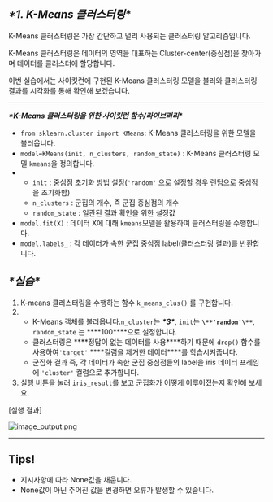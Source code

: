 ## ***\*1. K-Means 클러스터링\****

K-Means 클러스터링은 가장 간단하고 널리 사용되는 클러스터링 알고리즘입니다.

K-Means 클러스터링은 데이터의 영역을 대표하는 Cluster-center(중심점)을 찾아가며 데이터를 클러스터에 할당합니다.

이번 실습에서는 사이킷런에 구현된 K-Means 클러스터링 모델을 불러와 클러스터링 결과를 시각화를 통해 확인해 보겠습니다.

------

***\*K-Means 클러스터링을 위한 사이킷런 함수/라이브러리\****

- `from sklearn.cluster import KMeans`: K-Means 클러스터링을 위한 모델을 불러옵니다.
- `model=KMeans(init, n_clusters, random_state)` : K-Means 클러스터링 모델 `kmeans`을 정의합니다.
- - `init` : 중심점 초기화 방법 설정(`'random'` 으로 설정할 경우 랜덤으로 중심점을 초기화함)
  - `n_clusters` : 군집의 개수, 즉 군집 중심점의 개수
  - `random_state` : 일관된 결과 확인을 위한 설정값
- `model.fit(X)` : 데이터 X에 대해 `kmeans`모델을 활용하여 클러스터링을 수행합니다.
- `model.labels_` : 각 데이터가 속한 군집 중심점 label(클러스터링 결과)를 반환합니다.

## ***\*실습\****

1. K-means 클러스터링을 수행하는 함수 `k_means_clus()` 를 구현합니다.
2. - K-Means 객체를 불러옵니다.`n_cluster`는 ***\*3\****, `init`는 **`\**'random'\**`**, `random_state` 는 ***\*100\****으로 설정합니다.
   - 클러스터링은 ***\*정답이 없는 데이터를 사용\****하기 때문에 `drop()` 함수를 사용하여`'target'` ***\*컬럼을 제거한 데이터\****를 학습시켜줍니다.
   - 군집화 결과 즉, 각 데이터가 속한 군집 중심점들의 label을 iris 데이터 프레임에 `'cluster'` 컬럼으로 추가합니다.
3. 실행 버튼을 눌러 `iris_result`를 보고 군집화가 어떻게 이루어졌는지 확인해 보세요.

[실행 결과]

![image_output.png](https://cdn-api.elice.io/api-attachment/attachment/be9c5e81c1f741d7ba665aeb78aec232/image_output.png)



------

## Tips!

- 지시사항에 따라 None값을 채웁니다.
- None값이 아닌 주어진 값을 변경하면 오류가 발생할 수 있습니다.